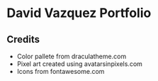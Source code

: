 # **David Vazquez Portfolio**

## **Credits**

- Color pallete from draculatheme.com
- Pixel art created using avatarsinpixels.com
- Icons from fontawesome.com